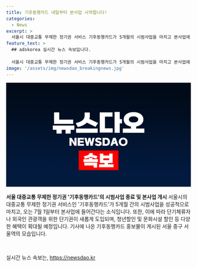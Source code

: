 ```yaml
---
title: 기후동행카드 내일부터 본사업 시작합니다!
categories:
  - News
excerpt: >
  서울시 대중교통 무제한 정기권 서비스 기후동행카드가 5개월의 시범사업을 마치고 본사업에 들어간다. 7월 1일부터는 단기체류자·외국인 관광객을 위한 단기권을 도입하며, 청년할인, 문화시설 할인 등의 혜택이 확대된다.
feature_text: >
  ## adskorea 실시간 뉴스 속보입니다.

  서울시 대중교통 무제한 정기권 서비스 기후동행카드가 5개월의 시범사업을 마치고 본사업에 들어간다. 7월 1일부터는 단기체류자·외국인 관광객을 위한 단기권을 도입하며, 청년할인, 문화시설 할인 등의 혜택이 확대된다.
image: '/assets/img/newsdao_breakingnews.jpg'
---
```


<p><img src="/assets/img/newsdao_breakingnews.jpg" alt="adskorea 속보" /></p>

<p><b>서울 대중교통 무제한 정기권 '기후동행카드'의 시범사업 종료 및 본사업 개시</b>
서울시의 대중교통 무제한 정기권 서비스인 '기후동행카드'가 5개월 간의 시범사업을 성공적으로 마치고, 오는 7월 1일부터 본사업에 들어간다는 소식입니다. 또한, 이에 따라 단기체류자나 외국인 관광객을 위한 단기권이 새롭게 도입되며, 청년할인 및 문화시설 할인 등 다양한 혜택이 확대될 예정입니다. 기사에 나온 기후동행카드 홍보물이 게시된 서울 중구 서울역의 모습입니다. </p>

<p data-ke-size="size16">&nbsp;</p>
실시간 뉴스 속보는, <a href="https://newsdao.kr" rel="dofollow">https://newsdao.kr</a>



